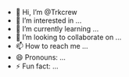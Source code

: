 - 👋 Hi, I’m @Trkcrew
- 👀 I’m interested in ...
- 🌱 I’m currently learning ...
- 💞️ I’m looking to collaborate on ...
- 📫 How to reach me ...
- 😄 Pronouns: ...
- ⚡ Fun fact: ...

<!---
Trkcrew/Trkcrew is a ✨ special ✨ repository because its `README.md` (this file) appears on your GitHub profile.
You can click the Preview link to take a look at your changes.
--->
